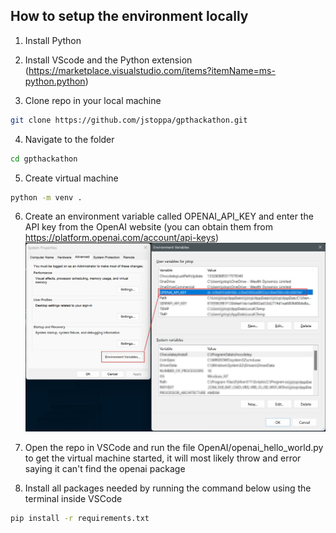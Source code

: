 ## How to setup the environment locally

1. Install Python 

2. Install VScode and the Python extension (https://marketplace.visualstudio.com/items?itemName=ms-python.python)

3. Clone repo in your local machine 

```bash
git clone https://github.com/jstoppa/gpthackathon.git
```

4. Navigate to the folder 
```bash
cd gpthackathon
```

5. Create virtual machine 
```bash
python -m venv .
```

6. Create an environment variable called OPENAI_API_KEY and enter the API key from the OpenAI website (you can obtain them from https://platform.openai.com/account/api-keys)
![Save the OPEN API Key to environment variable](./setting_openai_key.png)  

7. Open the repo in VSCode and run the file OpenAI/openai_hello_world.py to get the virtual machine started, it will most likely throw and error saying it can't find the openai package

8. Install all packages needed by running the command below using the terminal inside VSCode
```bash
pip install -r requirements.txt
```

